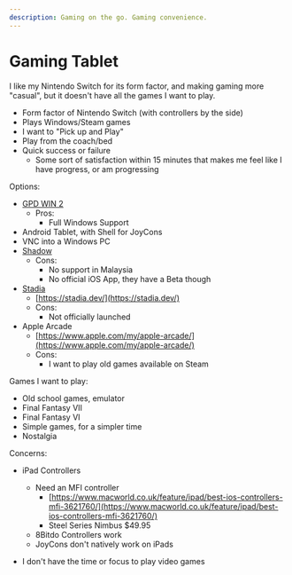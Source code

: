 ```yaml
---
description: Gaming on the go. Gaming convenience.
---
```


# Gaming Tablet

I like my Nintendo Switch for its form factor, and making gaming more "casual", but it doesn't have all the games I want to play.

* Form factor of Nintendo Switch \(with controllers by the side\)
* Plays Windows/Steam games
* I want to "Pick up and Play"
* Play from the coach/bed
* Quick success or failure
  * Some sort of satisfaction within 15 minutes that makes me feel like I have progress, or am progressing

Options:

* [GPD WIN 2](https://www.indiegogo.com/projects/gpd-win-2-handheld-game-console-for-aaa-games--2#/)
  * Pros:
    * Full Windows Support
* Android Tablet, with Shell for JoyCons
* VNC into a Windows PC
* [Shadow](https://shadow.tech/int)
  * Cons:
    * No support in Malaysia
    * No official iOS App, they have a Beta though
* [Stadia](https://stadia.dev/)
  * [https://stadia.dev/](https://stadia.dev/)
  * Cons:
    * Not officially launched
* Apple Arcade
  * [https://www.apple.com/my/apple-arcade/](https://www.apple.com/my/apple-arcade/)
  * Cons:
    * I want to play old games available on Steam

Games I want to play:

* Old school games, emulator
* Final Fantasy VII
* Final Fantasy VI
* Simple games, for a simpler time
* Nostalgia

Concerns:

* iPad Controllers

  * Need an MFI controller
    * [https://www.macworld.co.uk/feature/ipad/best-ios-controllers-mfi-3621760/](https://www.macworld.co.uk/feature/ipad/best-ios-controllers-mfi-3621760/)
    * Steel Series Nimbus $49.95
  * 8Bitdo Controllers work
  * JoyCons don't natively work on iPads

* I don't have the time or focus to play video games

